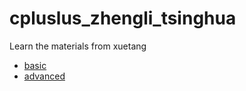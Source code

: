# cpluslus_zhengli_tsinghua
Learn the materials from xuetang
* [basic](http://www.xuetangx.com/courses/course-v1:TsinghuaX+00740043X_2015_T2+sp/about)
* [advanced](http://www.xuetangx.com/courses/course-v1:TsinghuaX+00740043_2x_2015_T2+sp/about)
